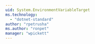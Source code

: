 ```yaml
---
uid: System.EnvironmentVariableTarget
ms.technology: 
  - "dotnet-standard"
author: "rpetrusha"
ms.author: "ronpet"
manager: "wpickett"
---
```


